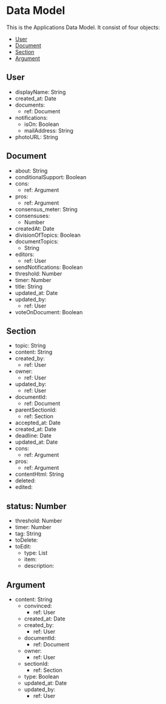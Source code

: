 # <a id="top"></a> Data Model
This is the Applications Data Model. It consist of four objects:  
- [User](#user)
- [Document](#document)
- [Section](#section)
- [Argument](#argument)

## <a id="user">User</a>
- displayName: String
- created_at: Date
- documents:
  - ref: Document
- notifications:
  - isOn: Boolean
  - mailAddress: String
- photoURL: String
## <a id="document">Document</a>
- about: String
- conditionalSupport: Boolean
- cons:
  - ref: Argument
- pros:
  - ref: Argument
- consensus_meter: String
- consensuses:
  - Number
- createdAt: Date
- divisionOfTopics: Boolean
- documentTopics:
  - String
- editors:
  - ref: User
- sendNotifications: Boolean
- threshold: Number
- timer: Number
- title: String
- updated_at: Date
- updated_by:
  - ref: User
- voteOnDocument: Boolean
## <a id="section">Section</a>
- <a id="section-topic">topic</a>: String
- content: String
- created_by:
  - ref: User
- owner:
  - ref: User
- updated_by:
  - ref: User
- documentId:
  - ref: Document
- parentSectionId:
  - ref: Section
- accepted_at: Date
- created_at: Date
- deadline: Date
- updated_at: Date
- cons:
  - ref: Argument
- pros:
  - ref: Argument
- contentHtml: String
- deleted:
- edited:
## <a id="status">status</a>: Number
- threshold: Number
- timer: Number
- tag: String
- toDelete:
- <a id="to-edit">toEdit</a>:
  - type: List
  - item:
  - description:
## <a id="argument">Argument</a>
- content: String
  - convinced:
    - ref: User
  - created_at: Date
  - created_by:
    - ref: User
  - documentId:
    - ref: Document
  - owner:
    - ref: User
  - sectionId:
    - ref: Section
  - type: Boolean
  - updated_at: Date
  - updated_by:
    - ref: User
